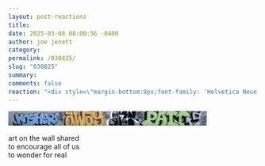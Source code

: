 ```yaml
---
layout: post-reactions
title: 
date: 2025-03-08 08:00:56 -0400
author: joe jenett
category: 
permalink: /030825/
slug: "030825"
summary: 
comments: false
reaction: "<div style=\"margin-bottom:9px;font-family: 'Helvetica Neue',Helvetica,Arial,sans-serif;font-weight:600;font-size:.9rem;\">Reactions:</div><p><a href=\"https://toot.community/@jenett/114127093787677472\"><img src=\"https://static.toot.community/cache/accounts/avatars/109/321/348/137/004/186/original/dec2182d972538a0.png\" alt=\"\" width=\"48\"><br><span style=\"font-size:.9rem;\">Sarah Honeychurch</span></a></p><p><a href=\"https://toot.community/@jenett/114127093787677472\"><img src=\"https://static.toot.community/cache/accounts/avatars/110/726/205/933/566/307/original/bc7da19615a0f532.png\" alt=\"\" width=\"48\"><br><span style=\"font-size:.9rem;\">sphygmus</span></a></p><p><a href=\"https://toot.community/@jenett/114127093787677472\"><img src=\"https://static.toot.community/cache/accounts/avatars/112/757/571/850/957/359/original/71a15e19bfc75e90.png\" alt=\"\" width=\"48\"><br><span style=\"font-size:.9rem;\">Pamela</span></a></p><p><a href=\"https://toot.community/@jenett/114127093787677472\"><img src=\"https://static.toot.community/cache/accounts/avatars/109/655/495/192/233/965/original/d3f70030cf52f57c.jpg\" alt=\"\" width=\"48\"><br><span style=\"font-size:.9rem;\">Marjolein Rotsteeg</span></a></p>"
---
```

<p>
<img src="/images/snowflake.png" width="400" alt="">
</p>
<p>
art on the wall shared<br>
to encourage all of us <br>
to wonder for real
</p>




<a style="display:none;" href="https://brid.gy/publish/mastodon"><small>(cross-posted to mastodon)</small></a>